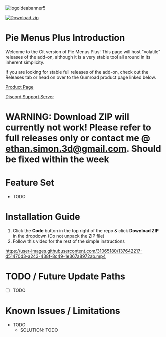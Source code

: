 

![logoideabanner5](https://user-images.githubusercontent.com/31065180/167503775-4d5af0a8-d0a6-4817-962b-05db94d45b4f.png)

<!-- BEGIN LATEST DOWNLOAD BUTTON -->
[![Download zip](https://custom-icon-badges.herokuapp.com/badge/-Download-blue?style=for-the-badge&logo=download&logoColor=white "Download zip")](https://github.com/oRazeD/PieMenusPlus/releases/tag/v1.4)
<!-- END LATEST DOWNLOAD BUTTON -->

# Pie Menus Plus Introduction

Welcome to the Git version of Pie Menus Plus! This page will host "volatile" releases of the add-on, although it is a very stable tool all around in its inherent simplicity.

If you are looking for stable full releases of the add-on, check out the Releases tab or head on over to the Gumroad product page linked below.

[Product Page](https://gumroad.com/l/piesplus)

[Discord Support Server](https://discord.gg/fttAx9g9WQ)

# WARNING: Download ZIP will currently not work! Please refer to full releases only or contact me @ ethan.simon.3d@gmail.com. Should be fixed within the week

# Feature Set

- TODO

# Installation Guide

1. Click the **Code** button in the top right of the repo & click **Download ZIP** in the dropdown (Do not unpack the ZIP file)
2. Follow this video for the rest of the simple instructions

https://user-images.githubusercontent.com/31065180/137642217-d51470d3-a243-438f-8c49-1e367a8972ab.mp4


# TODO / Future Update Paths

- [ ] TODO

# Known Issues / Limitations

- TODO
  - SOLUTION: TODO
